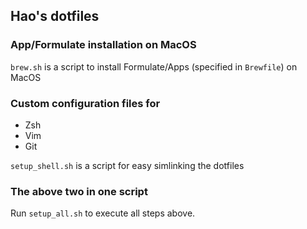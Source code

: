 ## Hao's dotfiles

### App/Formulate installation on MacOS
``brew.sh`` is a script to install Formulate/Apps (specified in ``Brewfile``) on MacOS 

### Custom configuration files for
* Zsh
* Vim
* Git

``setup_shell.sh`` is a script for easy simlinking the dotfiles

### The above two in one script
Run ``setup_all.sh`` to execute all steps above.
